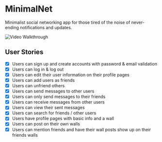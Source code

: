 # MinimalNet

Minimalist social networking app for those tired of the noise of never-ending notifications and updates.

![Video Walkthrough](minimalnet.gif)

## User Stories

- [x] Users can sign up and create accounts with password & email validation
- [x] Users can log in & log out
- [x] Users can edit their user information on their profile pages
- [x] Users can add users as friends
- [x] Users can unfriend others
- [x] Users can send messages to other users
- [x] Users can only send messages to their friends
- [x] Users can receive messages from other users
- [x] Users can view their sent messages
- [x] Users can search for friends / other users
- [x] Users have profile pages with basic info and a wall
- [x] Users can post on their own walls
- [x] Users can mention friends and have their wall posts show up on their friends walls
